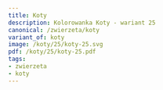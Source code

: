 ```yaml
---
title: Koty
description: Kolorowanka Koty - wariant 25
canonical: /zwierzeta/koty
variant_of: koty
image: /koty/25/koty-25.svg
pdf: /koty/25/koty-25.pdf
tags:
- zwierzeta
- koty
---
```

